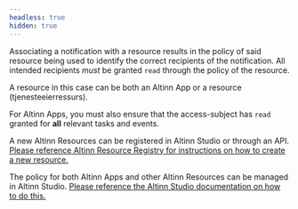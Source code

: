 ```yaml
---
headless: true
hidden: true
---
```


Associating a notification with a resource results in the policy of said resource being used to identify 
the correct recipients of the notification. All intended recipients _must_ be granted `read` through the policy of the
resource. 

A resource in this case can be both an Altinn App or a resource (tjenesteeierressurs).

For Altinn Apps, you must also ensure that the access-subject has `read` granted for __all__  relevant tasks and events. 

A new Altinn Resources can be registered in Altinn Studio or through an API.
[Please reference Altinn Resource Registry for instructions on how to create a new resource.](authorization/what-do-you-get/resourceregistry/)

The policy for both Altinn Apps and other Altinn Resources can be managed in Altinn Studio. 
[Please reference the Altinn Studio documentation on how to do this.](altinn-studio)
